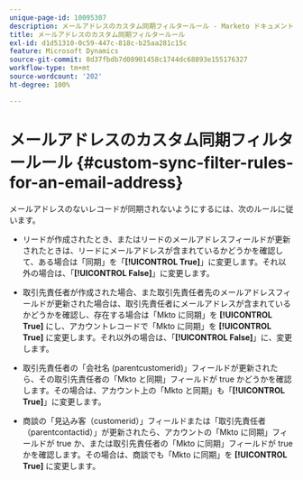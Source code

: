 ```yaml
---
unique-page-id: 10095307
description: メールアドレスのカスタム同期フィルタールール - Marketo ドキュメント - 製品ドキュメント
title: メールアドレスのカスタム同期フィルタールール
exl-id: d1d51310-0c59-447c-818c-b25aa281c15c
feature: Microsoft Dynamics
source-git-commit: 0d37fbdb7d08901458c1744dc68893e155176327
workflow-type: tm+mt
source-wordcount: '202'
ht-degree: 100%

---
```


# メールアドレスのカスタム同期フィルタールール {#custom-sync-filter-rules-for-an-email-address}

メールアドレスのないレコードが同期されないようにするには、次のルールに従います。

* リードが作成されたとき、またはリードのメールアドレスフィールドが更新されたときは、リードにメールアドレスが含まれているかどうかを確認して、ある場合は「同期」を「**[!UICONTROL True]**」に変更します。それ以外の場合は、「**[!UICONTROL False]**」に変更します。

* 取引先責任者が作成された場合、また取引先責任者先のメールアドレスフィールドが更新された場合は、取引先責任者にメールアドレスが含まれているかどうかを確認し、存在する場合は「Mkto に同期」を **[!UICONTROL True]** にし、アカウントレコードで「Mkto に同期」を **[!UICONTROL True]** に変更します。それ以外の場合は、「**[!UICONTROL False]**」に、変更します。

* 取引先責任者の「会社名 (parentcustomerid)」フィールドが更新されたら、その取引先責任者の「Mkto と同期」フィールドが true かどうかを確認します。その場合は、アカウント上の「Mkto と同期」も「**[!UICONTROL True]**」に変更します。
* 商談の「見込み客（customerid）」フィールドまたは「取引先責任者（parentcontactid）」が更新されたら、アカウントの「Mkto に同期」フィールドが true か、または取引先責任者の「Mkto に同期」フィールドが true かを確認します。その場合は、商談でも「Mkto に同期」を **[!UICONTROL True]** に変更します。
